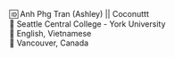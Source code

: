 <!--
**phganh/phganh** is a ✨ _special_ ✨ repository because its `README.md` (this file) appears on your GitHub profile.--!>

🆔 Anh Phg Tran (Ashley) || Coconuttt <br>
🧠 Seattle Central College - York University <br>
💬 English, Vietnamese <br>
🚀 Vancouver, Canada
